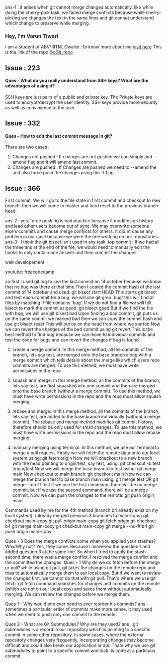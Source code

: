 ans-1 : it arises when git cannot merge changes automatically. like while doing the cherry-pick task, we faced merge conflicts because while cherry-picking we changes the text in the same lines and git cannot understand which change to  preserve while merging. 

### Hey, I'm Varun Tiwari
I am a student of ABV-IIITM, Gwalior.
To know more about me [visit here](https://github.com/varunKT001)
This is the link of the repo [GoGit_repo](https://github.com/varunKT001/GoGit)

## Issue : 223 
#### Ques - What do you really understand from SSH keys? What are the advantages of using it?
SSH keys are just pairs of a public and private key. The Private keys are used to encrypt/decrypt the user identity. SSH keys provide more security as well as convinience to the user.  

## Issue : 332 
#### Ques - How to edit the last commit message in git?
There are two cases : 
1. Changes not pushed : If changes are not pushed we can simply add --amend flag and it will amend last commit. 
2. Changes are pushed : If Changes are pushed we need to --amend the and also force push the changes using the -f flag

## Issue : 366
First commit. We will go to the file state in first commit and checkout to new branch. then we will come to master and hard reset to the previous branch head.

ans-2 : yes. force pushing is bad practice because it modifies git history and lead other users become out of sync. We may overwrite someone else's commits and cause merge conflicts for others. It did'nt cause any problem in our case because we were the one working on our repositories.  
ans-3 : I think the git bisect isn't used in any task. 
top commit : If we had all the three ans at the end of the file, we would need to manually edit the hunks to only contain one answer and then commit the changes.




web developement









youtube: freecodecamp


so first I used git log to see the last commit on 14 october because we know that no bug was there at that time
Then I copied the commit hash of the last commit of 14 october and used: 
git bisect start HEAD <commit hash>
This starts git bisect and test each commit for a bug. we will use
git grep 'bug'
this will find all files by matching if file contains 'bug'.
If we do not find a file we will tell bisect to mark the commit as good: 
git bisect good
But if we find the file with bug, we will use
git bisect bad
Upon finding a bad commit, git puts us on the same commit we marked bad
then we can copy the commit hash and use
git bisect reset
This will put us on the head from where we started
Now we can revert the changes of the bad commit using 
git revert <bad commit hash>
This is the best method to find bug because we can move to individual commits and test the code for bugs and can revert the changes if bug is found. 


1. create a merge commit: 
In this merge method, all the commits of the branch, lets say test, are merged onto the base branch along with a merge commit which tells details about the merge like which users repo commits are merged. 
To use this method, we must have write permissions in the repo

2. squash and merge: 
In this merge method, all the commits of the branch, lets say test, are first squashed into one commit and then are merged onto the base branch (without a merge commit). 
To use this method, we must have write permissions in the repo and the repo must allow squash merging. 

3. rebase and merge:
In this merge method, all the commits of the branch, lets say test, are added to the base branch individually (without a merge commit). The rebase and merge method modifies git commit history, therefore should be only used for small changes. 
To use this method, we must have write permissions in the repo and the repo must allow rebase merging. 

4. manually merging using terminal: 
In this method, we use our terminal to merge a pull request.
Firstly we will fetch the remote data onto our local system using: 
git fetch origin
Now we will checkout to a new branch with the head pointing to origin/test, say test, using:
git checkout -b test origin/test
Now we will merge the base branch to test using:
git merge main
Now checkout to main branch: 
git checkout main
Now we can merge the branch test to base branch main using: 
git merge test
OR
git merge --no-ff test
If we use the first command, there will be no merge commit, but if we use the second command, there will be a merge commit. 
Now we can push the changes to the remote: 
git push origin main

Commands used by me for the 4th method (branch b4 already exist on my local system):
(already merged previous 3 branches to main-copy) 
git checkout main-copy
git pull origin main-copy
git fetch origin
git checkout b4
git merge main-copy
git checkout main-copy
git merge --no-ff b4
git push origin main-copy

Ques - 3 Does the merge conflicts come when you applied your stashes? Why/Why not?
Yes, they came. Because I answered the question 1 and added question 3 at the same line. So when I tried to apply the stash second time, there was a merge conflict. I resolved the merge conflict and the committed the changes. 
Ques - 1 Why do we do fetch before the merge or pull?
while using git pull, git takes the changes on the remote repo and tries to automatically merge them to our local copy. But if we want to review the changes first, we cannot do that with git pull. That's where we use git fetch. git fetch command searches for changes and commits on the remote (which are not on our local copy) and saves them without automatically merging. We can review the changes before we merge them. 

Ques 1 - Why would one ever need to ever reorder his commits?
ans : sometimes a particular order of commits make more sense. It may used when we need to push only one commit to the remote.

Ques 2 - What are Git Submodules? Why are they used?
ans : git submodules is a record in our repository which is pointing to a specific commit in some other repository. In some cases, where the external repository changes very frequently, incorporating changes may become difficult and could also break our application or api. Thats why we use git submodules to point to a specific commit and lock its code at a particular commit. 
